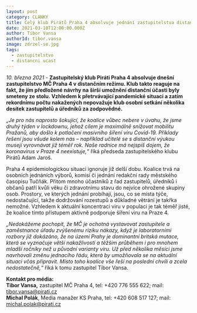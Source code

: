 ```yaml
---
layout: post
category: CLANKY
title: Celý klub Pirátů Praha 4 absolvuje jednání zastupitelstva distančně, vadí mu ohrožení zdraví zastupitelů během vrcholu pandemie
date: 2021-03-10T12:00:00.000Z
author: Tibor Vansa
authorId: tibor.vansa
image: zdrzel-se.jpg
tags: 
  - zastupitelstvo
  - distancni ucast
---
```


*10. března 2021* - **Zastupitelský klub Piráti Praha 4 absolvuje dnešní zastupitelstvo MČ Praha 4 v distančním režimu. Klub takto reaguje na fakt, že jím předložené návrhy na širší umožnění distanční účasti byly smeteny ze stolu. Vzhledem k přetrvávající pandemické situaci a zatím rekordnímu počtu nakažených nepovažuje klub osobní setkání několika desítek zastupitelů a úředníků za zodpovědné.**

*„Je pro nás naprosto šokující, že koalice vůbec nebere v úvahu, že jsme druhý týden v lockdownu, jehož cílem je maximálně snižovat mobilitu Pražanů, aby došlo k potlačení masivního šíření viru Covid-19. Příklady řešení jsou všude kolem nás – například učitelé se s distanční výukou musejí vyrovnávat již téměř rok. Naše radnice má nejspíš dojem, že koronavirus v Praze 4 neexistuje,“* říká předseda zastupitelského klubu Pirátů Adam Jaroš.

Praha 4 epidemiologickou situaci ignoruje již delší dobu. Koalice trvá na osobních jednáních výborů, komisí či jednání redakční rady městského časopisu Tučňák. Přitom mnoho účastníků z řad zastupitelů, úředníků i občanů patří kvůli věku či zdravotnímu stavu do nejvíce ohrožené skupiny osob. Prostory, ve kterých jednání probíhají, jsou, co se místa týče, nedostačující, takže dodržování rozestupů a důkladné větrání je takřka nemožné. Vzhledem k aktuální koncentraci viru v populaci je tak téměř jisté, že koalice tímto přístupem aktivně podporuje šíření viru na Praze 4.

*„Nedokážeme pochopit, že MČ je ochotná vystavovat zastupitele a zaměstnance úřadu zvýšenému riziku nákazy, když je laboratorními rozbory již dokázáno, že na území Prahy je dominantní britská mutace, která se vyznačuje větší nakažlivostí a těžším průběhem i pro mnohem mladší ročníky než u původní varianty viru. Už před několika měsíci jsme navrhovali změnu jednacího řádu, která by umožňovala se na aktuální situaci včas připravit. Místo toho koalice vše řeší na poslední chvíli a zcela nedostatečně,“* říká k tomu zastupitel Tibor Vansa.

**Kontakt pro média:**<br>
**Tibor Vansa,** zastupitel MČ Praha 4, tel: +420 776 555 622; mail: tibor.vansa@pirati.cz<br>
**Michal Polák**, Media manažer KS Praha, tel: +420 608 517 127; mail: michal.polak@pirati.cz<br>
